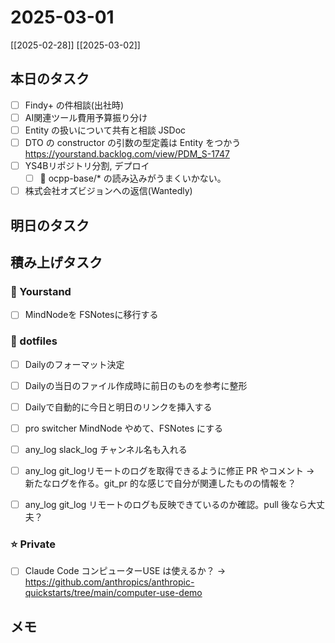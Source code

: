 # 2025-03-01

[[2025-02-28]] [[2025-03-02]]

## 本日のタスク

- [ ] Findy+ の件相談(出社時)
- [ ] AI関連ツール費用予算振り分け
- [ ] Entity の扱いについて共有と相談 JSDoc
- [ ] DTO の constructor の引数の型定義は Entity をつかう https://yourstand.backlog.com/view/PDM_S-1747 
- [ ] YS4Bリポジトリ分割, デプロイ
	- [ ] 🔶 ocpp-base/* の読み込みがうまくいかない。
- [ ] 株式会社オズビジョンへの返信(Wantedly)

## 明日のタスク


## 積み上げタスク

### 🔵 Yourstand

- [ ] MindNodeを FSNotesに移行する

### 🔴 dotfiles

- [ ] Dailyのフォーマット決定
- [ ] Dailyの当日のファイル作成時に前日のものを参考に整形
- [ ] Dailyで自動的に今日と明日のリンクを挿入する

- [ ] pro switcher MindNode やめて、FSNotes にする

- [ ] any_log slack_log チャンネル名も入れる
- [ ] any_log git_logリモートのログを取得できるように修正 PR やコメント -> 新たなログを作る。git_pr 的な感じで自分が関連したものの情報を？
- [ ] any_log git_log リモートのログも反映できているのか確認。pull 後なら大丈夫？

### ⭐️ Private

- [ ] Claude Code コンピューターUSE は使えるか？ -> https://github.com/anthropics/anthropic-quickstarts/tree/main/computer-use-demo

## メモ
